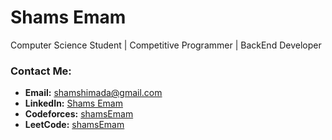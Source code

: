 # Shams Emam

 Computer Science Student |  Competitive Programmer | BackEnd Developer

### Contact Me:
- **Email:** [shamshimada@gmail.com](mailto:shamshimada@gmail.com)
- **LinkedIn:** [Shams Emam](https://www.linkedin.com/in/Shams%20Emam)
- **Codeforces:** [shamsEmam](https://codeforces.com/profile/shamsEmam)
- **LeetCode:** [shamsEmam](https://leetcode.com/u/ShamsEmam/)


